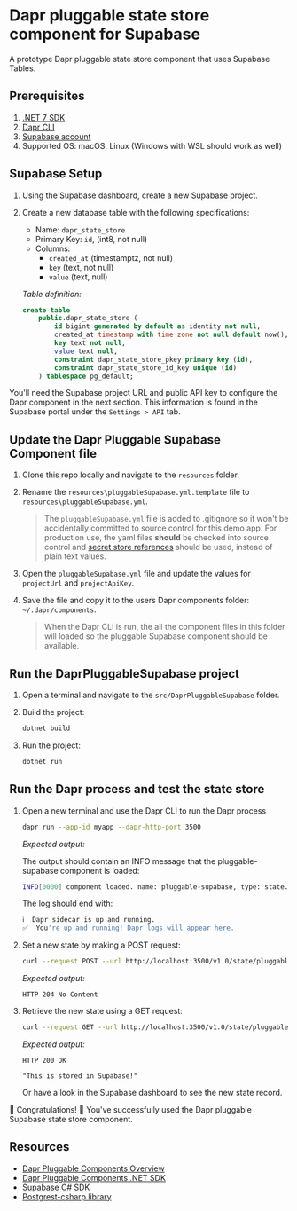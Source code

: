 # Dapr pluggable state store component for Supabase

A prototype Dapr pluggable state store component that uses Supabase Tables.

## Prerequisites

1. [.NET 7 SDK](https://dotnet.microsoft.com/download/dotnet/7.0)
2. [Dapr CLI](https://docs.dapr.io/getting-started/install-dapr-cli/)
3. [Supabase account](https://supabase.io/)
4. Supported OS: macOS, Linux (Windows with WSL should work as well)

## Supabase Setup

1. Using the Supabase dashboard, create a new Supabase project.
2. Create a new database table with the following specifications:
    - Name: `dapr_state_store`
    - Primary Key: `id`, (int8, not null)
    - Columns:
        - `created_at` (timestamptz, not null)
        - `key` (text, not null)
        - `value` (text, null)

    *Table definition:*

    ```sql
    create table
        public.dapr_state_store (
            id bigint generated by default as identity not null,
            created_at timestamp with time zone not null default now(),
            key text not null,
            value text null,
            constraint dapr_state_store_pkey primary key (id),
            constraint dapr_state_store_id_key unique (id)
        ) tablespace pg_default;
    ```

You'll need the Supabase project URL and public API key to configure the Dapr component in the next section. This information is found in the Supabase portal under the `Settings > API` tab.

## Update the Dapr Pluggable Supabase Component file

1. Clone this repo locally and navigate to the `resources` folder.
2. Rename the `resources\pluggableSupabase.yml.template` file to `resources\pluggableSupabase.yml`.

   > The `pluggableSupabase.yml` file is added to .gitignore so it won't be accidentally committed to source control for this demo app. For production use, the yaml files **should** be checked into source control and [secret store references](https://docs.dapr.io/operations/components/component-secrets/) should be used, instead of plain text values.

3. Open the `pluggableSupabase.yml` file and update the values for `projectUrl` and `projectApiKey`.
4. Save the file and copy it to the users Dapr components folder: `~/.dapr/components`.

   > When the Dapr CLI is run, the all the component files in this folder will loaded so the pluggable Supabase component should be available.

## Run the DaprPluggableSupabase project

1. Open a terminal and navigate to the `src/DaprPluggableSupabase` folder.
2. Build the project:

    ```bash
    dotnet build
    ```

3. Run the project:

    ```bash
    dotnet run
    ```

## Run the Dapr process and test the state store

1. Open a new terminal and use the Dapr CLI to run the Dapr process

    ```bash
    dapr run --app-id myapp --dapr-http-port 3500
    ```

    *Expected output:*

    The output should contain an INFO message that the pluggable-supabase component is loaded:

    ```bash
    INFO[0000] component loaded. name: pluggable-supabase, type: state.supabase/v1 
    ```

    The log should end with:

    ```bash
    ℹ️  Dapr sidecar is up and running.
    ✅  You're up and running! Dapr logs will appear here.
    ```

2. Set a new state by making a POST request:

    ```bash
    curl --request POST --url http://localhost:3500/v1.0/state/pluggable-supabase --header 'content-type: application/json' --data '[{"key": "key1","value": "This is stored in Supabase!"}]'
    ```

    *Expected output:*
    ```http
    HTTP 204 No Content
    ```

3. Retrieve the new state using a GET request:

    ```bash
    curl --request GET --url http://localhost:3500/v1.0/state/pluggable-supabase/key1
    ```

    *Expected output:*
    ```http
    HTTP 200 OK

    "This is stored in Supabase!"
    ```

    Or have a look in the Supabase dashboard to see the new state record.

🎉 Congratulations! 🎉 You've successfully used the Dapr pluggable Supabase state store component.

## Resources

- [Dapr Pluggable Components Overview](https://docs.dapr.io/developing-applications/develop-components/pluggable-components/pluggable-components-overview/)
- [Dapr Pluggable Components .NET SDK](https://docs.dapr.io/developing-applications/develop-components/pluggable-components/pluggable-components-sdks/pluggable-components-dotnet/)
- [Supabase C# SDK](https://supabase.com/docs/reference/csharp/installing)
- [Postgrest-csharp library](https://github.com/supabase-community/postgrest-csharp)